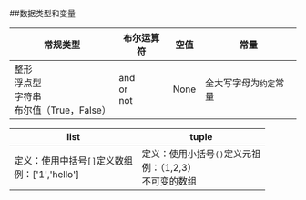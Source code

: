 ##数据类型和变量

|常规类型|布尔运算符|空值|常量|
|---|---|---|---|
|整形<br>浮点型<br>字符串<br>布尔值（True，False）|and<br>or<br>not<br>|None|全大写字母为`约定`常量|

|list|tuple|
|----|----|
|定义：使用中括号`[]`定义数组<br>例：['1','hello']|定义：使用小括号`()`定义元祖<br>例：（1,2,3）<br>不可变的数组|

